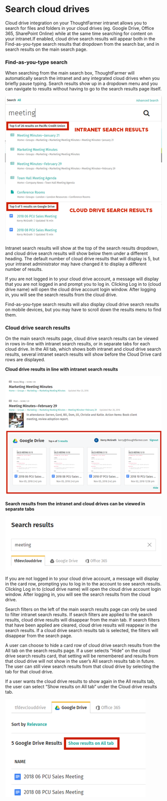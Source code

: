 # Search cloud drives

Cloud drive integration on your ThoughtFarmer intranet allows you to search for files and folders in your cloud drives \(eg. Google Drive, Office 365, SharePoint Online\) while at the same time searching for content on your intranet.If enabled, cloud drive search results will appear both in the Find-as-you-type search results that dropdown from the search bar, and in search results on the main search page.

### Find-as-you-type search

When searching from the main search box, ThoughtFarmer will automatically search the intranet and any integrated cloud drives when you briefly pause typing. Search results show up in a dropdown menu and you can navigate to results without having to go to the search results page itself.

![](../../.gitbook/assets/1%20%2861%29.png)

Intranet search results will show at the top of the search results dropdown, and cloud drive search results will show below them under a different heading. The default number of cloud drive results that will display is 5, but your intranet administrator may have changed it to display a different number of results.  
  
If you are not logged in to your cloud drive account, a message will display that you are not logged in and prompt you to log in. Clicking Log in to \(cloud drive name\) will open the cloud drive account login window. After logging in, you will see the search results from the cloud drive.  
  
Find-as-you-type search results will also display cloud drive search results on mobile devices, but you may have to scroll down the results menu to find them.

### Cloud drive search results

On the main search results page, cloud drive search results can be viewed in rows in-line with intranet search results, or in separate tabs for each cloud drive. In the All tab, which shows both intranet and cloud drive search results, several intranet search results will show before the Cloud Drive card rows are displayed.  
  
**Cloud drive results in line with intranet search results**

![](../../.gitbook/assets/2%20%2823%29.png)

**Search results from the intranet and cloud drives can be viewed in separate tabs**

![](../../.gitbook/assets/3.png)

If you are not logged in to your cloud drive account, a message will display in the card row, prompting you to log in to the account to see search results. Clicking Log in to \(cloud drive name\) will open the cloud drive account login window. After logging in, you will see the search results from the cloud drive.

Search filters on the left of the main search results page can only be used to filter intranet search results. If search filters are applied to the search results, cloud drive results will disappear from the main tab. If search filters that have been applied are cleared, cloud drive results will reappear in the search results. If a cloud drive search results tab is selected, the filters will disappear from the search page.

A user can choose to hide a card row of cloud drive search results from the All tab on the search results page. If a user selects "Hide" on the cloud drive search results card, that setting will be remembered and results from that cloud drive will not show in the user’s All search results tab in future. The user can still view search results from that cloud drive by selecting the tab for that cloud drive.

If a user wants the cloud drive results to show again in the All results tab, the user can select “Show results on All tab” under the Cloud drive results tab.

![](../../.gitbook/assets/4%20%2837%29.png)

